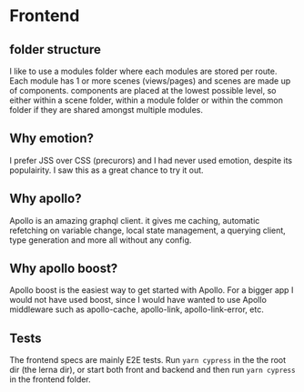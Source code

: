 # Frontend

## folder structure

I like to use a modules folder where each modules are stored per route. Each module has 1 or more scenes (views/pages) and scenes are made up of components. components are placed at the lowest possible level, so either within a scene folder, within a module folder or within the common folder if they are shared amongst multiple modules.

## Why emotion?

I prefer JSS over CSS (precurors) and I had never used emotion, despite its populairity. I saw this as a great chance to try it out.

## Why apollo?

Apollo is an amazing graphql client. it gives me caching, automatic refetching on variable change, local state management, a querying client, type generation and more all without any config.

## Why apollo boost?

Apollo boost is the easiest way to get started with Apollo. For a bigger app I would not have used boost, since I would have wanted to use Apollo middleware such as apollo-cache, apollo-link, apollo-link-error, etc.

## Tests

The frontend specs are mainly E2E tests. Run `yarn cypress` in the the root dir (the lerna dir), or start both front and backend and then run `yarn cypress` in the frontend folder.
